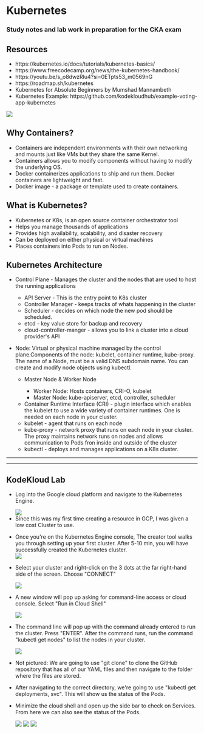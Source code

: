 # Kubernetes
### Study notes and lab work in preparation for the CKA exam
<h2>Resources</h2>
<p>
  <ul>
    <li>https://kubernetes.io/docs/tutorials/kubernetes-basics/</li>
    <li>https://www.freecodecamp.org/news/the-kubernetes-handbook/</li>
    <li>https://youtu.be/s_o8dwzRlu4?si=0ETpts53_m0569nG</li>
    <li>https://roadmap.sh/kubernetes</li>
    <li>Kubernetes for Absolute Beginners by Mumshad Mannambeth</li>
    <li>Kubernetes Example: https://github.com/kodekloudhub/example-voting-app-kubernetes</li>
  </ul>
</p>
<p><img src="kubernetescluster.png"></p>
<h2>Why Containers?</h2>
<p>
  <ul>
    <li>Containers are independent environments with their own networking and mounts just like VMs but they share the same Kernel.</li>
    <li>Containers allows you to modify components without having to modify the underlying OS.</li>
    <li>Docker containerizes applications to ship and run them. Docker containers are lightweight and fast.</li>
    <li>Docker image - a package or template used to create containers.</li>
  </ul>
</p>

<h2>What is Kubernetes?</h2>
<p>
  <ul>
    <li>Kubernetes or K8s, is an open source container orchestrator tool</li>
    <li>Helps you manage thousands of applications</li>
    <li>Provides high availability, scalability, and disaster recovery</li>
    <li>Can be deployed on either physical or virtual machines</li>
    <li>Places containers into Pods to run on Nodes.</li>
  </ul>
</p>

<h2>Kubernetes Architecture</h2>
<p>
  <ul>
    <li>Control Plane - Manages the cluster and the nodes that are used to host the running applications</li>
    <p>
    <ul>
      <li>API Server - This is the entry point to K8s cluster</li>
      <li>Controller Manager - keeps tracks of whats happening in the cluster</li>
      <li>Scheduler - decides on which node the new pod should be scheduled.</li>
      <li>etcd - key value store for backup and recovery</li>
      <li>cloud-controller-manger - allows you to link a cluster into a cloud provider's API</li>
    </ul>
  </p>
    </ul>
    <ul>
    <li>Node: Virtual or physical machine managed by the control plane.Components of the node: kubelet, container runtime, kube-proxy. The name of a Node, must be a valid DNS subdomain name. You can create and modify node objects using kubectl.</li>
      <p>
        <ul>
          <li>Master Node & Worker Node</li>
            <ul>
              <li>Worker Node: Hosts containers, CRI-O, kubelet</li>
              <li>Master Node: kube-apiserver, etcd, controller, scheduler</li>
            </ul>
          <li>Container Runtime Interface (CRI) - plugin interface which enables the kubelet to use a wide variety of container runtimes. One is needed on each node in your cluster.</li>
          <li>kubelet - agent that runs on each node</li>
          <li>kube-proxy - network proxy that runs on each node in your cluster. The proxy maintains network runs on nodes and allows communication to Pods fron inside and outside of the cluster</li>
          <li>kubectl - deploys and manages applications on a K8s cluster.</li>
        </ul>
      </p>
    </ul>
  </ul>
</p>
        
  -------------------------------------------------------------------------------------------------------------------------      
  -------------------------------------------------------------------------------------------------------------------------      
        
  <h2>KodeKloud Lab</h2>
<p>
  <ul>
      <li>Log into the Google cloud platform and navigate to the Kubernetes Engine.</li>
    <p></p>
    <p></p>
      <img src="Screenshot 2023-12-01 215658.png">
    <li>Since this was my first time creating a resource in GCP, I was given a low cost Cluster to use.</li>
   <p></p>
    <p></p>
    <p></p>
      <li>Once you're on the Kubernetes Engine console, The creator tool walks you through setting up your first cluster. After 5-10 min, you will have successfully created the Kubernetes cluster.</li>
  <img src="Screenshot 2023-12-01 215903.png">
    <p></p>
    <p></p>
    <p></p>
        <li>Select your cluster and right-click on the 3 dots at the far right-hand side of the screen. Choose "CONNECT"</li>
    <p></p>
    <p></p>
<p><img src="Screenshot 2023-12-01 222450.png"></p>
    <p></p>
    <p></p>
        <li>A new window will pop up asking for command-line access or cloud console. Select "Run in Cloud Shell"</li>
    <p></p>
    <p></p>
<p><img src="Screenshot 2023-12-01 222532.png"></p>
    <p></p>
    <p></p>
    <p></p>
      <li>The command line will pop up with the command already entered to run the cluster. Press "ENTER". After the command runs, run the command "kubectl get nodes" to list the nodes in your cluster. </li>
    <p></p>
    <p></p>
<p><img src="Screenshot 2023-12-01 225117.png"></p>
    <p></p>
    <p></p>
      <li>Not pictured: We are going to use "git clone" to clone the GitHub repository that has all of our YAML files and then navigate to the folder where the files are stored.</li>
    <p></p>
        <li>After navigating to the correct directory, we're going to use "kubectl get deployments, svc". This will show us the status of the Pods.</li>
    <p></p>
    <p></p>
    <li>Minimize the cloud shell and open up the side bar to check on Services. From here we can also see the status of the Pods.</li>
    <p></p>
    <p></p>
<img src="Screenshot 2023-12-01 230416.png">
<img src="Screenshot 2023-12-01 230755.png">
<img src="Screenshot 2023-12-01 230908.png">
  </ul>
</p>
